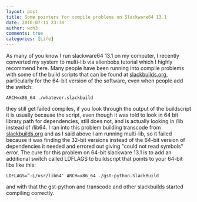 ```yaml
---
layout: post
title: Some pointers for compile problems on Slackware64 13.1
date: 2010-07-11 23:38
author: woh3
comments: true
categories: [Life]
---
```

As many of you know I run slackware64 13.1 on my computer, I recently converted my system to multi-lib via alienbobs tutorial which I highly recommend <a>here</a>.
Many people have been running into compile problems with some of the build scripts that can be found at <a href="http://slackbuilds.org/">slackbuilds.org</a>, particularly for the 64-bit version of the software, even when people add the switch:
<pre><code>ARCH=x86_64 ./whatever.slackbuild</code></pre>
they still get failed compiles, if you look through the output of the buildscript it is usually because the script, even though it was told to look in 64 bit library path for dependencies, still does not, and is actually looking in /lib instead of /lib64. I ran into this problem building transcode from <a href="http://slackbuilds.org/">slackbuilds.org</a> and as I said above I am running multi-lib, so it failed because it was finding the 32-bit versions instead of the 64-bit version of dependencies it needed and errored out giving "could not read symbols" error. The cure for this problem on 64-bit slackware 13.1 is to add an additional switch called LDFLAGS  to buildscript that points to your 64-bit libs like this:
<pre><code>LDFLAGS=”-L/usr/lib64″ ARCH=x86_64 ./gst-python.SlackBuild</code></pre>
and with that the gst-python and transcode and other slackbuilds started compiling correctly.
